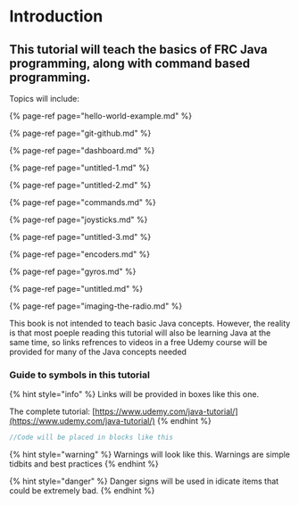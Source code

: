 # Introduction

## This tutorial will teach the basics of FRC Java programming, along with command based programming.

Topics will include:

{% page-ref page="hello-world-example.md" %}

{% page-ref page="git-github.md" %}

{% page-ref page="dashboard.md" %}

{% page-ref page="untitled-1.md" %}

{% page-ref page="untitled-2.md" %}

{% page-ref page="commands.md" %}

{% page-ref page="joysticks.md" %}

{% page-ref page="untitled-3.md" %}

{% page-ref page="encoders.md" %}

{% page-ref page="gyros.md" %}

{% page-ref page="untitled.md" %}

{% page-ref page="imaging-the-radio.md" %}

This book is not intended to teach basic Java concepts. However, the reality is that most poeple reading this tutorial will also be learning Java at the same time, so links refrences to videos in a free Udemy course will be provided for many of the Java concepts needed

### Guide to symbols in this tutorial

{% hint style="info" %}
Links will be provided in boxes like this one.

The complete tutorial: [https://www.udemy.com/java-tutorial/](https://www.udemy.com/java-tutorial/)
{% endhint %}

```java
//Code will be placed in blocks like this
```

{% hint style="warning" %}
Warnings will look like this. Warnings are simple tidbits and best practices
{% endhint %}

{% hint style="danger" %}
Danger signs will be used in idicate items that could be extremely bad.
{% endhint %}

